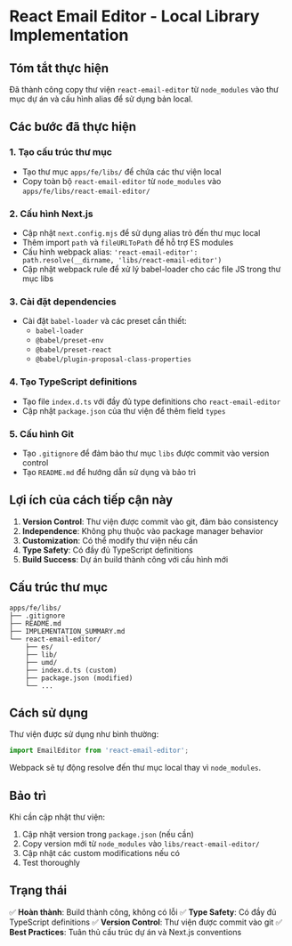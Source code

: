 # React Email Editor - Local Library Implementation

## Tóm tắt thực hiện

Đã thành công copy thư viện `react-email-editor` từ `node_modules` vào thư mục dự án và cấu hình alias để sử dụng bản local.

## Các bước đã thực hiện

### 1. Tạo cấu trúc thư mục

- Tạo thư mục `apps/fe/libs/` để chứa các thư viện local
- Copy toàn bộ `react-email-editor` từ `node_modules` vào `apps/fe/libs/react-email-editor/`

### 2. Cấu hình Next.js

- Cập nhật `next.config.mjs` để sử dụng alias trỏ đến thư mục local
- Thêm import `path` và `fileURLToPath` để hỗ trợ ES modules
- Cấu hình webpack alias: `'react-email-editor': path.resolve(__dirname, 'libs/react-email-editor')`
- Cập nhật webpack rule để xử lý babel-loader cho các file JS trong thư mục libs

### 3. Cài đặt dependencies

- Cài đặt `babel-loader` và các preset cần thiết:
  - `babel-loader`
  - `@babel/preset-env`
  - `@babel/preset-react`
  - `@babel/plugin-proposal-class-properties`

### 4. Tạo TypeScript definitions

- Tạo file `index.d.ts` với đầy đủ type definitions cho `react-email-editor`
- Cập nhật `package.json` của thư viện để thêm field `types`

### 5. Cấu hình Git

- Tạo `.gitignore` để đảm bảo thư mục `libs` được commit vào version control
- Tạo `README.md` để hướng dẫn sử dụng và bảo trì

## Lợi ích của cách tiếp cận này

1. **Version Control**: Thư viện được commit vào git, đảm bảo consistency
2. **Independence**: Không phụ thuộc vào package manager behavior
3. **Customization**: Có thể modify thư viện nếu cần
4. **Type Safety**: Có đầy đủ TypeScript definitions
5. **Build Success**: Dự án build thành công với cấu hình mới

## Cấu trúc thư mục

```
apps/fe/libs/
├── .gitignore
├── README.md
├── IMPLEMENTATION_SUMMARY.md
└── react-email-editor/
    ├── es/
    ├── lib/
    ├── umd/
    ├── index.d.ts (custom)
    ├── package.json (modified)
    └── ...
```

## Cách sử dụng

Thư viện được sử dụng như bình thường:

```typescript
import EmailEditor from 'react-email-editor';
```

Webpack sẽ tự động resolve đến thư mục local thay vì `node_modules`.

## Bảo trì

Khi cần cập nhật thư viện:

1. Cập nhật version trong `package.json` (nếu cần)
2. Copy version mới từ `node_modules` vào `libs/react-email-editor/`
3. Cập nhật các custom modifications nếu có
4. Test thoroughly

## Trạng thái

✅ **Hoàn thành**: Build thành công, không có lỗi
✅ **Type Safety**: Có đầy đủ TypeScript definitions
✅ **Version Control**: Thư viện được commit vào git
✅ **Best Practices**: Tuân thủ cấu trúc dự án và Next.js conventions

